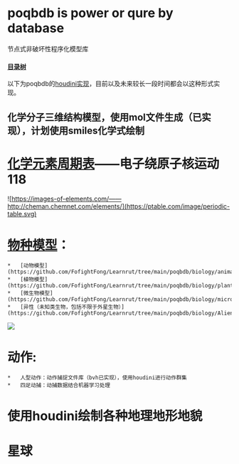 # poqbdb is power or qure by database

节点式非破坏性程序化模型库

#### [目录树](poqbdb.md)

以下为poqbdb的[houdini实现](https://github.com/FofightFong/Learnrut)，目前以及未来较长一段时间都会以这种形式实现。

## 化学分子三维结构模型，使用mol文件生成（已实现），计划使用smiles化学式绘制

# [化学元素周期表](https://ptable.com/#Properties)——电子绕原子核运动 118
![https://images-of-elements.com/——http://cheman.chemnet.com/elements/](https://ptable.com/image/periodic-table.svg)

# [物种模型](https://github.com/FofightFong/Learnrut/tree/main/poqbdb)：

	*	[动物模型](https://github.com/FofightFong/Learnrut/tree/main/poqbdb/biology/animal)
	*	[植物模型](https://github.com/FofightFong/Learnrut/tree/main/poqbdb/biology/plant)
	*	[微生物模型](https://github.com/FofightFong/Learnrut/tree/main/poqbdb/biology/microorganism)
	*	[异性（未知类生物，包括不限于外星生物）](https://github.com/FofightFong/Learnrut/tree/main/poqbdb/biology/Alien)

![](mDrivEngine/poqbdb.png)

# 动作:
	*	人型动作：动作捕捉文件库（bvh已实现），使用houdini进行动作群集
	*	四足动捕：动捕数据结合机器学习处理

# 使用houdini绘制各种地理地形地貌

# 星球

